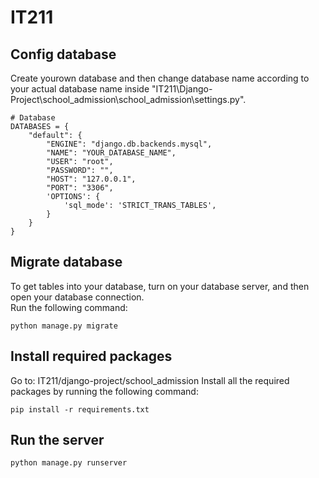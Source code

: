 # IT211

## Config database
Create yourown database and then change database name according to your actual database name inside "IT211\Django-Project\school_admission\school_admission\settings.py". 
```
# Database
DATABASES = {
    "default": {
        "ENGINE": "django.db.backends.mysql",
        "NAME": "YOUR_DATABASE_NAME",
        "USER": "root",
        "PASSWORD": "",
        "HOST": "127.0.0.1",
        "PORT": "3306",
        'OPTIONS': {
            'sql_mode': 'STRICT_TRANS_TABLES',
        }
    }
}
```
## Migrate database
To get tables into your database, turn on your database server, and then open your database connection.  
Run the following command:
```
python manage.py migrate
```
## Install required packages
Go to: IT211/django-project/school_admission 
Install all the required packages by running the following command:
```
pip install -r requirements.txt
```
## Run the server
```
python manage.py runserver
```
